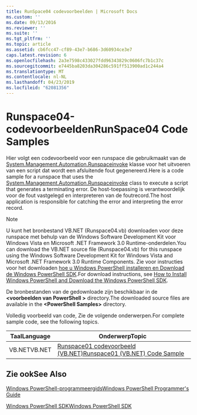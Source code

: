```yaml
---
title: RunSpace04 codevoorbeelden | Microsoft Docs
ms.custom: ''
ms.date: 09/13/2016
ms.reviewer: ''
ms.suite: ''
ms.tgt_pltfrm: ''
ms.topic: article
ms.assetid: cb6fcc47-cf89-43e7-b686-3d60934ce3e7
caps.latest.revision: 6
ms.openlocfilehash: 2a3e7598c433027fdd96343829c0606fc7b1c37c
ms.sourcegitcommit: e7445ba8203da304286c591ff513900ad1c244a4
ms.translationtype: MT
ms.contentlocale: nl-NL
ms.lasthandoff: 04/23/2019
ms.locfileid: "62081356"
---
```

# <a name="runspace04-code-samples"></a><span data-ttu-id="3f30b-102">Runspace04-codevoorbeelden</span><span class="sxs-lookup"><span data-stu-id="3f30b-102">RunSpace04 Code Samples</span></span>

<span data-ttu-id="3f30b-103">Hier volgt een codevoorbeeld voor een runspace die gebruikmaakt van de [System.Management.Automation.Runspaceinvoke](/dotnet/api/System.Management.Automation.RunspaceInvoke) klasse voor het uitvoeren van een script dat wordt een afsluitende fout gegenereerd.</span><span class="sxs-lookup"><span data-stu-id="3f30b-103">Here is a code sample for a runspace that uses the [System.Management.Automation.Runspaceinvoke](/dotnet/api/System.Management.Automation.RunspaceInvoke) class to execute a script that generates a terminating error.</span></span> <span data-ttu-id="3f30b-104">De host-toepassing is verantwoordelijk voor de fout vastgelegd en interpreteren van de foutrecord.</span><span class="sxs-lookup"><span data-stu-id="3f30b-104">The host application is responsible for catching the error and interpreting the error record.</span></span>

> [!NOTE]
> <span data-ttu-id="3f30b-105">U kunt het bronbestand VB.NET (Runspace04.vb) downloaden voor deze runspace met behulp van de Windows Software Development Kit voor Windows Vista en Microsoft .NET Framework 3.0 Runtime-onderdelen.</span><span class="sxs-lookup"><span data-stu-id="3f30b-105">You can download the VB.NET source file (Runspace04.vb) for this runspace using the Windows Software Development Kit for Windows Vista and Microsoft .NET Framework 3.0 Runtime Components.</span></span> <span data-ttu-id="3f30b-106">Zie voor instructies voor het downloaden [hoe u Windows PowerShell installeren en Download de Windows PowerShell SDK](/powershell/developer/installing-the-windows-powershell-sdk).</span><span class="sxs-lookup"><span data-stu-id="3f30b-106">For download instructions, see [How to Install Windows PowerShell and Download the Windows PowerShell SDK](/powershell/developer/installing-the-windows-powershell-sdk).</span></span>
>
> <span data-ttu-id="3f30b-107">De bronbestanden van de gedownloade zijn beschikbaar in de  **\<voorbeelden van PowerShell >** directory.</span><span class="sxs-lookup"><span data-stu-id="3f30b-107">The downloaded source files are available in the **\<PowerShell Samples>** directory.</span></span>

<span data-ttu-id="3f30b-108">Volledig voorbeeld van code, Zie de volgende onderwerpen.</span><span class="sxs-lookup"><span data-stu-id="3f30b-108">For complete sample code, see the following topics.</span></span>

|<span data-ttu-id="3f30b-109">Taal</span><span class="sxs-lookup"><span data-stu-id="3f30b-109">Language</span></span>|<span data-ttu-id="3f30b-110">Onderwerp</span><span class="sxs-lookup"><span data-stu-id="3f30b-110">Topic</span></span>|
|--------------|-----------|
|<span data-ttu-id="3f30b-111">VB.NET</span><span class="sxs-lookup"><span data-stu-id="3f30b-111">VB.NET</span></span>|[<span data-ttu-id="3f30b-112">Runspace01 codevoorbeeld (VB.NET)</span><span class="sxs-lookup"><span data-stu-id="3f30b-112">Runspace01 (VB.NET) Code Sample</span></span>](./runspace01-vb-net-code-sample.md)|

## <a name="see-also"></a><span data-ttu-id="3f30b-113">Zie ook</span><span class="sxs-lookup"><span data-stu-id="3f30b-113">See Also</span></span>

[<span data-ttu-id="3f30b-114">Windows PowerShell-programmeergids</span><span class="sxs-lookup"><span data-stu-id="3f30b-114">Windows PowerShell Programmer's Guide</span></span>](./windows-powershell-programmer-s-guide.md)

[<span data-ttu-id="3f30b-115">Windows PowerShell SDK</span><span class="sxs-lookup"><span data-stu-id="3f30b-115">Windows PowerShell SDK</span></span>](../windows-powershell-reference.md)